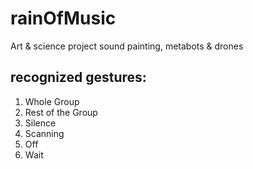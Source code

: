 # rainOfMusic
Art &amp; science project sound painting, metabots &amp; drones

## recognized gestures:

1. Whole Group
2. Rest of the Group
3. Silence
4. Scanning 
5. Off 
6. Wait
